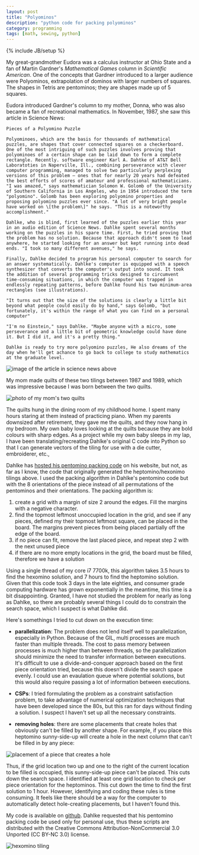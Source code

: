 ```yaml
---
layout: post
title: "Polyominos"
description: "python code for packing polyominos"
category: programming
tags: [math, sewing, python]
---
```

{% include JB/setup %}

My great-grandmother Eudora was a calculus instructor at Ohio State and a fan of Martin Gardner's *Mathematical Games* 
column in *Scientific American*. One of the concepts that Gardner introduced to a larger audience were Polyominos, extrapolation of dominos with larger numbers of squares. 
The shapes in Tetris are pentominos; they are shapes made up of 5 squares. 

Eudora introduced Gardner's column to my mother, Donna, who was also became a fan of recreational mathematics. In November, 1987, she saw this article in Science News:

	Pieces of a Polyomino Puzzle

	Polyominoes, which are the basis for thousands of mathematical puzzles, are shapes that cover connected squares on a checkerboard. One of the most intriguing of such puzzles involves proving that polyominoes of a certain shape can be laid down to form a complete rectangle. Recently. software engineer Karl A. Dahtke of AT&T Bell Laboratoties in Naperville, Ill., combining perseverance with clever computer programming, managed to solve two particularly perplexing versions of this problem — ones that for nearly 20 years had defeated the best efforts of scores of amateur and professional mathematicians. "I was amazed," says mathematician Solomon W. Golomb of the University of Southern California in Los Angeles, who in 1954 introduced the term "polyomino". Golomb has been exploring polyomino properties and proposing polyomino puzzles ever since. "A lot of very bright people have worked on \[the problem\]" he says. "This is a noteworthy accomplishment."

	Dahlke, who is blind, first learned of the puzzles earlier this year in an audio edition of Science News. Dahlke spent several months working on the puzzles in his spare time. First, he tried proving that the problem has no solution. Because that approach didn't seem to lead anywhere, he started looking for an answer but kept running into dead ends. "I took so many different avenues," he says.

	Finally, Dahlke decided to program his personal computer to search for an answer systematically. Dahlke's computer is equipped with a speech synthesizer that converts the computer's output into sound. It took the addition of several programming tricks designed to circumvent time-consuming situations, in which the computer was trapped in endlessly repeating patterns, before Dahlke found his two minimum-area rectangles (see illustrations).

	"It turns out that the size of the solutions is clearly a little bit beyond what people could easily do by hand," says Golomb, "but fortunately, it's within the range of what you can find on a personal computer"

	"I'm no Einstein," says Dahlke. "Maybe anyone with a micro, some perseverance and a little bit of geometric knowledge could have done it. But I did it, and it's a pretty thing."
	
	Dahlke is ready to try more polyomino puzzles, He also dreams of the day when he'll get achance to go back to college to study mathematics at the graduate level.
	

![image of the article in science news above](https://raw.githubusercontent.com/CatherineH/CatherineH.github.io/master/_posts/images/polyomino/polyomino_science_news.png)

My mom made quilts of these two tilings between 1987 and 1989, which was impressive because I was born between the two quilts. 

![photo of my mom's two quilts](https://raw.githubusercontent.com/CatherineH/CatherineH.github.io/master/_posts/images/polyomino/polyomino_quilts.jpeg)

The quilts hung in the dining room of my childhood home. I spent many hours staring at them instead of practicing piano. When my parents downsized after retirement, they gave me the quilts, and they now hang in my bedroom. My own baby loves looking at the quilts because they are bold colours with sharp edges. As a project while my own baby sleeps in my lap, I have been translating/recreating Dahlke's original C code into Python so that I can generate vectors of the tiling for use with a die cutter, embroiderer, etc.,

Dahlke has [hosted his pentomino packing code](https://eklhad.net/polyomino/index.html) on his website, but not, as far as I know, the code that originally generated the heptomino/hexonimo tilings above. I used the packing algorithm in Dahlke's pentomino code but with the 8 orientations of the piece instead of all permutations of the pentominos and their orientations. The packing algorithm is:

1. create a grid with a margin of size 2 around the edges. Fill the margins with a negative character.
2. find the topmost leftmost unoccupied location in the grid, and see if any pieces, defined my their topmost leftmost square, can be placed in the board. The margins prevent pieces from being placed partially off the edge of the board.
3. if no piece can fit, remove the last placed piece, and repeat step 2 with the next unused piece
4. if there are no more empty locations in the grid, the board must be filled, therefore we have a solution

Using a single thread of my core i7 7700k, this algorithm takes 3.5 hours to find the hexomino solution, and 7 hours to find the heptomino solution. Given that this code took 3 days in the late eighties, and consumer grade computing hardware has grown exponentially in the meantime, this time is a bit disappointing. Granted, I have not studied the problem for nearly as long as Dahlke, so there are probably several things I could do to constrain the search space, which I suspect is what Dahlke did.  

Here's somethings I tried to cut down on the execution time:

- **parallelization**: The problem does not lend itself well to parallelization, especially in Python. Because of the GIL, multi processes are much faster than multiple threads. The cost to pass memory between processes is much higher than between threads, so the parallelization should minimize the need to transfer information between executions. It's difficult to use a divide-and-conquer approach based on the first piece orientation tried, because this doesn't divide the search space evenly. I could use an evaulation queue where potential solutions, but this would also require passing a lot of information between executions.  

- **CSPs**: I tried formulating the problem as a constraint satisfaction problem, to take advantage of numerical optimization techniques that have been developed since the 80s, but this ran for days without finding a solution. I suspect I haven't set up all the necessary constraints.

- **removing holes**: there are some placements that create holes that obviously can't be filled by another shape. For example, if you place this heptomino sunny-side-up will create a hole in the next column that can't be filled in by any piece:

![placement of a piece that creates a hole](https://raw.githubusercontent.com/CatherineH/CatherineH.github.io/master/_posts/images/polyomino/hole.png)

Thus, if the grid location two up and one to the right of the current location to be filled is occupied, this sunny-side-up piece can't be placed. This cuts down the search space. I identified at least one grid location to check per piece orientation for the heptominos. This cut down the time to find the first solution to 1 hour. However, identifying and coding these rules is time consuming. It feels like there should be a way for the computer to automatically detect hole-creating placements, but I haven't found this.

My code is available on [github](https://github.com/CatherineH/pypolyomino). Dahlke requested that his pentomino packing code be used only for personal use, thus these scripts are distributed with the Creative Commons Attribution-NonCommercial 3.0 Unported (CC BY-NC 3.0) license.

![hexomino tiling](https://raw.githubusercontent.com/CatherineH/CatherineH.github.io/master/_posts/images/polyomino/hexomino_tiling.png)
